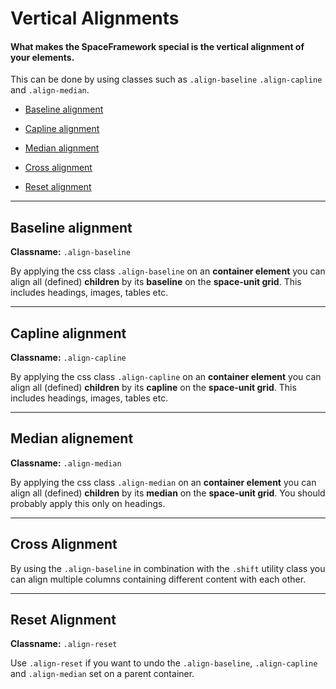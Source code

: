 # Vertical Alignments
#### What makes the SpaceFramework special is the vertical alignment of your elements. 

This can be done by using classes such as
`.align-baseline` `.align-capline` and `.align-median`.

- [Baseline alignment](#align-baseline)
- [Capline alignment](#align-capline)
- [Median alignment](#align-median)


- [Cross alignment](#align-median)


- [Reset alignment](#align-reset)

---
## Baseline alignment
**Classname:** `.align-baseline`

By applying the css class `.align-baseline` on an **container element** you can align all (defined) **children**  by its **baseline** on the **space-unit grid**. This includes headings, images, tables etc.


---
## Capline alignment
**Classname:** `.align-capline`

By applying the css class `.align-capline` on an **container element** you can align all (defined) **children** by its **capline** on the **space-unit grid**. This includes headings, images, tables etc.


---
## Median alignement
**Classname:** `.align-median`

By applying the css class `.align-median` on an **container element** you can align all (defined) **children**  by its **median** on the **space-unit grid**. You should probably apply this only on headings.


---
## Cross Alignment
By using the `.align-baseline` in combination with the `.shift` utility class you can align multiple columns containing different content with each other.

---
## Reset Alignment

**Classname:** `.align-reset`

Use `.align-reset` if you want to undo the  `.align-baseline`, `.align-capline` and `.align-median` set on a parent container.